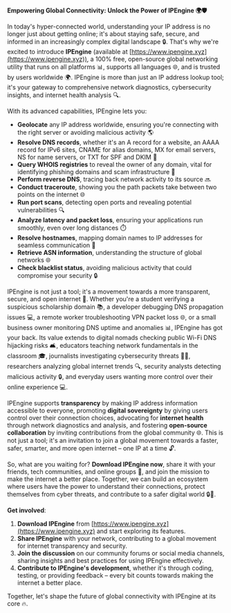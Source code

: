 **Empowering Global Connectivity: Unlock the Power of IPEngine 🌍🛡️**

In today's hyper-connected world, understanding your IP address is no longer just about getting online; it's about staying safe, secure, and informed in an increasingly complex digital landscape 🔒. That's why we're excited to introduce **IPEngine** (available at [https://www.ipengine.xyz](https://www.ipengine.xyz)), a 100% free, open-source global networking utility that runs on all platforms 📊, supports all languages 🌐, and is trusted by users worldwide 🌍. IPEngine is more than just an IP address lookup tool; it's your gateway to comprehensive network diagnostics, cybersecurity insights, and internet health analysis 🔍.

With its advanced capabilities, IPEngine lets you:

- **Geolocate** any IP address worldwide, ensuring you're connecting with the right server or avoiding malicious activity 🌎
- **Resolve DNS records**, whether it's an A record for a website, an AAAA record for IPv6 sites, CNAME for alias domains, MX for email servers, NS for name servers, or TXT for SPF and DKIM 🔧
- **Query WHOIS registries** to reveal the owner of any domain, vital for identifying phishing domains and scam infrastructure 🚨
- **Perform reverse DNS**, tracing back network activity to its source 🔜
- **Conduct traceroute**, showing you the path packets take between two points on the internet 🌐
- **Run port scans**, detecting open ports and revealing potential vulnerabilities 🔍
- **Analyze latency and packet loss**, ensuring your applications run smoothly, even over long distances ⏱️
- **Resolve hostnames**, mapping domain names to IP addresses for seamless communication 📡
- **Retrieve ASN information**, understanding the structure of global networks 🌐
- **Check blacklist status**, avoiding malicious activity that could compromise your security 🔒

IPEngine is not just a tool; it's a movement towards a more transparent, secure, and open internet 🚀. Whether you're a student verifying a suspicious scholarship domain 📚, a developer debugging DNS propagation issues 💻, a remote worker troubleshooting VPN packet loss 🌐, or a small business owner monitoring DNS uptime and anomalies 📊, IPEngine has got your back. Its value extends to digital nomads checking public Wi-Fi DNS hijacking risks 🛋️, educators teaching network fundamentals in the classroom 🎓, journalists investigating cybersecurity threats 👩‍💻, researchers analyzing global internet trends 🔍, security analysts detecting malicious activity 🔒, and everyday users wanting more control over their online experience 💻.

IPEngine supports **transparency** by making IP address information accessible to everyone, promoting **digital sovereignty** by giving users control over their connection choices, advocating for **internet health** through network diagnostics and analysis, and fostering **open-source collaboration** by inviting contributions from the global community 🌐. This is not just a tool; it's an invitation to join a global movement towards a faster, safer, smarter, and more open internet – one IP at a time 🔓.

So, what are you waiting for? **Download IPEngine now**, share it with your friends, tech communities, and online groups 🤝, and join the mission to make the internet a better place. Together, we can build an ecosystem where users have the power to understand their connections, protect themselves from cyber threats, and contribute to a safer digital world 🔒👏.

**Get involved**:

1. **Download IPEngine** from [https://www.ipengine.xyz](https://www.ipengine.xyz) and start exploring its features.
2. **Share IPEngine** with your network, contributing to a global movement for internet transparency and security.
3. **Join the discussion** on our community forums or social media channels, sharing insights and best practices for using IPEngine effectively.
4. **Contribute to IPEngine's development**, whether it's through coding, testing, or providing feedback – every bit counts towards making the internet a better place.

Together, let's shape the future of global connectivity with IPEngine at its core 🔥.